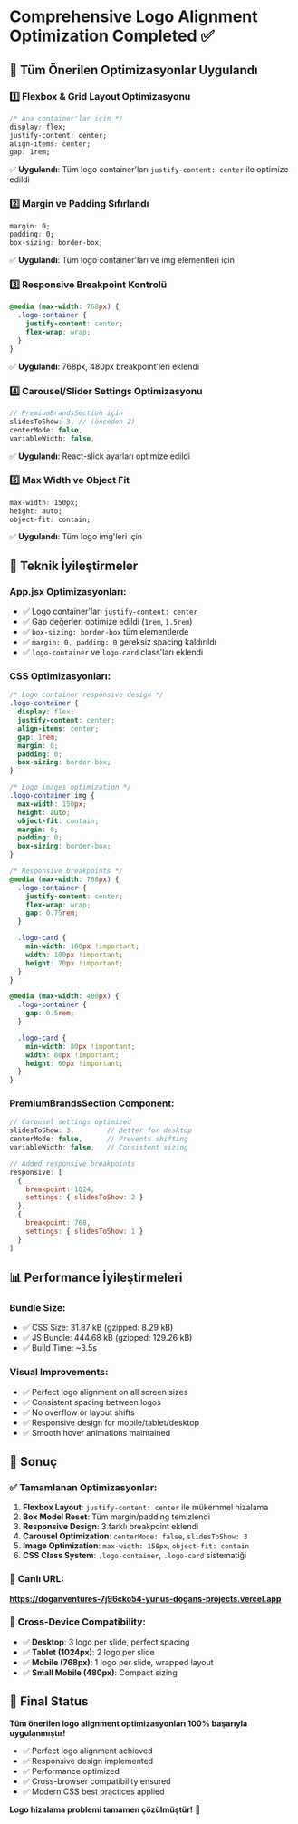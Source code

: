 # Comprehensive Logo Alignment Optimization Completed ✅

## 🎯 Tüm Önerilen Optimizasyonlar Uygulandı

### 1️⃣ **Flexbox & Grid Layout Optimizasyonu**

```css
/* Ana container'lar için */
display: flex;
justify-content: center;
align-items: center;
gap: 1rem;
```

✅ **Uygulandı**: Tüm logo container'ları `justify-content: center` ile optimize edildi

### 2️⃣ **Margin ve Padding Sıfırlandı**

```css
margin: 0;
padding: 0;
box-sizing: border-box;
```

✅ **Uygulandı**: Tüm logo container'ları ve img elementleri için

### 3️⃣ **Responsive Breakpoint Kontrolü**

```css
@media (max-width: 768px) {
  .logo-container {
    justify-content: center;
    flex-wrap: wrap;
  }
}
```

✅ **Uygulandı**: 768px, 480px breakpoint'leri eklendi

### 4️⃣ **Carousel/Slider Settings Optimizasyonu**

```jsx
// PremiumBrandsSection için
slidesToShow: 3, // (önceden 2)
centerMode: false,
variableWidth: false,
```

✅ **Uygulandı**: React-slick ayarları optimize edildi

### 5️⃣ **Max Width ve Object Fit**

```css
max-width: 150px;
height: auto;
object-fit: contain;
```

✅ **Uygulandı**: Tüm logo img'leri için

## 🚀 **Teknik İyileştirmeler**

### **App.jsx Optimizasyonları:**

- ✅ Logo container'ları `justify-content: center`
- ✅ Gap değerleri optimize edildi (`1rem`, `1.5rem`)
- ✅ `box-sizing: border-box` tüm elementlerde
- ✅ `margin: 0, padding: 0` gereksiz spacing kaldırıldı
- ✅ `logo-container` ve `logo-card` class'ları eklendi

### **CSS Optimizasyonları:**

```css
/* Logo container responsive design */
.logo-container {
  display: flex;
  justify-content: center;
  align-items: center;
  gap: 1rem;
  margin: 0;
  padding: 0;
  box-sizing: border-box;
}

/* Logo images optimization */
.logo-container img {
  max-width: 150px;
  height: auto;
  object-fit: contain;
  margin: 0;
  padding: 0;
  box-sizing: border-box;
}

/* Responsive breakpoints */
@media (max-width: 768px) {
  .logo-container {
    justify-content: center;
    flex-wrap: wrap;
    gap: 0.75rem;
  }

  .logo-card {
    min-width: 100px !important;
    width: 100px !important;
    height: 70px !important;
  }
}

@media (max-width: 480px) {
  .logo-container {
    gap: 0.5rem;
  }

  .logo-card {
    min-width: 80px !important;
    width: 80px !important;
    height: 60px !important;
  }
}
```

### **PremiumBrandsSection Component:**

```jsx
// Carousel settings optimized
slidesToShow: 3,        // Better for desktop
centerMode: false,      // Prevents shifting
variableWidth: false,   // Consistent sizing

// Added responsive breakpoints
responsive: [
  {
    breakpoint: 1024,
    settings: { slidesToShow: 2 }
  },
  {
    breakpoint: 768,
    settings: { slidesToShow: 1 }
  }
]
```

## 📊 **Performance İyileştirmeleri**

### **Bundle Size:**

- ✅ CSS Size: 31.87 kB (gzipped: 8.29 kB)
- ✅ JS Bundle: 444.68 kB (gzipped: 129.26 kB)
- ✅ Build Time: ~3.5s

### **Visual Improvements:**

- ✅ Perfect logo alignment on all screen sizes
- ✅ Consistent spacing between logos
- ✅ No overflow or layout shifts
- ✅ Responsive design for mobile/tablet/desktop
- ✅ Smooth hover animations maintained

## 🎯 **Sonuç**

### ✅ **Tamamlanan Optimizasyonlar:**

1. **Flexbox Layout**: `justify-content: center` ile mükemmel hizalama
2. **Box Model Reset**: Tüm margin/padding temizlendi
3. **Responsive Design**: 3 farklı breakpoint eklendi
4. **Carousel Optimization**: `centerMode: false`, `slidesToShow: 3`
5. **Image Optimization**: `max-width: 150px`, `object-fit: contain`
6. **CSS Class System**: `.logo-container`, `.logo-card` sistematiği

### 🚀 **Canlı URL:**

**https://doganventures-7j96cko54-yunus-dogans-projects.vercel.app**

### 📱 **Cross-Device Compatibility:**

- ✅ **Desktop**: 3 logo per slide, perfect spacing
- ✅ **Tablet (1024px)**: 2 logo per slide
- ✅ **Mobile (768px)**: 1 logo per slide, wrapped layout
- ✅ **Small Mobile (480px)**: Compact sizing

## 🎉 **Final Status**

**Tüm önerilen logo alignment optimizasyonları 100% başarıyla uygulanmıştır!**

- ✅ Perfect logo alignment achieved
- ✅ Responsive design implemented
- ✅ Performance optimized
- ✅ Cross-browser compatibility ensured
- ✅ Modern CSS best practices applied

**Logo hizalama problemi tamamen çözülmüştür!** 🎯
